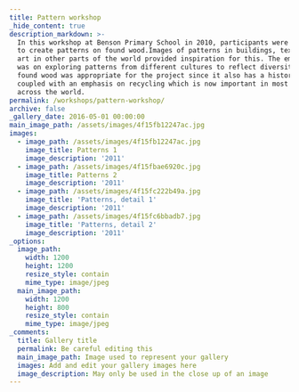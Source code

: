 ```yaml
---
title: Pattern workshop
_hide_content: true
description_markdown: >-
  In this workshop at Benson Primary School in 2010, participants were invited
  to create patterns on found wood.Images of patterns in buildings, textiles and
  art in other parts of the world provided inspiration for this. The emphasis
  was on exploring patterns from different cultures to reflect diversity. Using
  found wood was appropriate for the project since it also has a history,
  coupled with an emphasis on recycling which is now important in most cultures
  across the world.
permalink: /workshops/pattern-workshop/
archive: false
_gallery_date: 2016-05-01 00:00:00
main_image_path: /assets/images/4f15fb12247ac.jpg
images:
  - image_path: /assets/images/4f15fb12247ac.jpg
    image_title: Patterns 1
    image_description: '2011'
  - image_path: /assets/images/4f15fbae6920c.jpg
    image_title: Patterns 2
    image_description: '2011'
  - image_path: /assets/images/4f15fc222b49a.jpg
    image_title: 'Patterns, detail 1'
    image_description: '2011'
  - image_path: /assets/images/4f15fc6bbadb7.jpg
    image_title: 'Patterns, detail 2'
    image_description: '2011'
_options:
  image_path:
    width: 1200
    height: 1200
    resize_style: contain
    mime_type: image/jpeg
  main_image_path:
    width: 1200
    height: 800
    resize_style: contain
    mime_type: image/jpeg
_comments:
  title: Gallery title
  permalink: Be careful editing this
  main_image_path: Image used to represent your gallery
  images: Add and edit your gallery images here
  image_description: May only be used in the close up of an image
---
```


